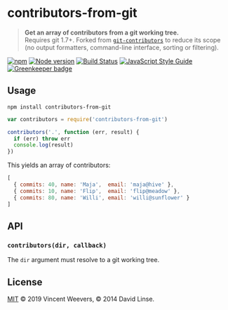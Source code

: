 # contributors-from-git

> **Get an array of contributors from a git working tree.**  
> Requires git 1.7+. Forked from [`git-contributors`](https://github.com/davidlinse/git-contributors.js) to reduce its scope (no output formatters, command-line interface, sorting or filtering).

[![npm](https://img.shields.io/npm/v/contributors-from-git.svg)](https://www.npmjs.com/package/contributors-from-git)
[![Node version](https://img.shields.io/node/v/contributors-from-git.svg)](https://www.npmjs.com/package/contributors-from-git)
[![Build Status](https://travis-ci.org/vweevers/contributors-from-git.svg)](https://travis-ci.org/vweevers/contributors-from-git)
[![JavaScript Style Guide](https://img.shields.io/badge/code_style-standard-brightgreen.svg)](https://standardjs.com) [![Greenkeeper badge](https://badges.greenkeeper.io/vweevers/contributors-from-git.svg)](https://greenkeeper.io/)

## Usage

```
npm install contributors-from-git
```

```js
var contributors = require('contributors-from-git')

contributors('.', function (err, result) {
  if (err) throw err
  console.log(result)
})
```

This yields an array of contributors:

```js
[
  { commits: 40, name: 'Maja',  email: 'maja@hive' },
  { commits: 10, name: 'Flip',  email: 'flip@meadow' },
  { commits: 80, name: 'Willi', email: 'willi@sunflower' }
]
```

## API

### `contributors(dir, callback)`

The `dir` argument must resolve to a git working tree.

## License

[MIT](LICENSE) © 2019 Vincent Weevers, © 2014 David Linse.
